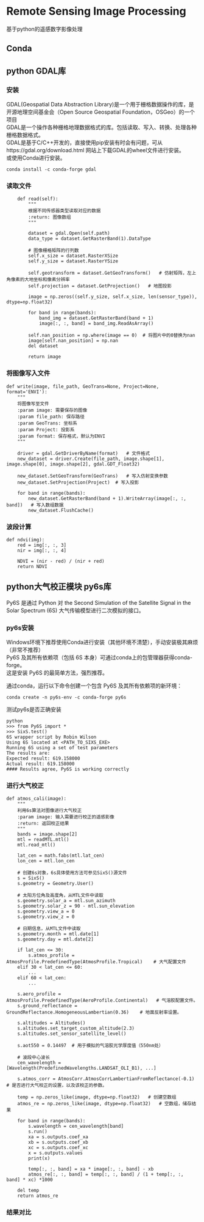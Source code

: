 # Remote Sensing Image Processing
基于python的遥感数字影像处理

## Conda


## python GDAL库
### 安装  
GDAL(Geospatial Data Abstraction Library)是一个用于栅格数据操作的库，是开源地理空间基金会（Open Source Geospatial Foundation，OSGeo）的一个项目  
GDAL是一个操作各种栅格地理数据格式的库。包括读取、写入、转换、处理各种栅格数据格式。  
GDAL是基于C/C++开发的，直接使用pip安装有时会有问题，可从https://gdal.org/download.html 网站上下载GDAL的wheel文件进行安装。  
或使用Conda进行安装。  
```
conda install -c conda-forge gdal
```
### 读取文件
```
    def read(self):
        """
        根据不同传感器类型读取对应的数据
        :return: 图像数组
        """

        dataset = gdal.Open(self.path)
        data_type = dataset.GetRasterBand(1).DataType

        # 图像栅格矩阵的行列数
        self.x_size = dataset.RasterXSize
        self.y_size = dataset.RasterYSize

        self.geotransform = dataset.GetGeoTransform()   # 仿射矩阵，左上角像素的大地坐标和像素分辨率
        self.projection = dataset.GetProjection()   # 地图投影

        image = np.zeros((self.y_size, self.x_size, len(sensor_type)), dtype=np.float32)
        
        for band in range(bands):
            band_img = dataset.GetRasterBand(band + 1)
            image[:, :, band] = band_img.ReadAsArray()

        self.nan_position = np.where(image == 0)  # 将图片中的0替换为nan
        image[self.nan_position] = np.nan
        del dataset

        return image
```
### 将图像写入文件
```
def write(image, file_path, GeoTrans=None, Project=None, format='ENVI'):
    """
    将图像写至文件
    :param image: 需要保存的图像
    :param file_path: 保存路径
    :param GeoTrans: 坐标系
    :param Project: 投影系
    :param format: 保存格式，默认为ENVI
    """

    driver = gdal.GetDriverByName(format)   # 文件格式 
    new_dataset = driver.Create(file_path, image.shape[1], image.shape[0], image.shape[2], gdal.GDT_Float32)

    new_dataset.SetGeoTransform(GeoTrans)   # 写入仿射变换参数
    new_dataset.SetProjection(Project)  # 写入投影

    for band in range(bands):
        new_dataset.GetRasterBand(band + 1).WriteArray(image[:, :, band])   # 写入数组数据
        new_dataset.FlushCache()
```
### 波段计算
```
def ndvi(img):
    red = img[:, :, 3]
    nir = img[:, :, 4]

    NDVI = (nir - red) / (nir + red)
    return NDVI
```
## python大气校正模块 py6s库
Py6S 是通过 Python 对 the Second Simulation of the Satellite Signal in the Solar Spectrum (6S) 大气传输模型进行二次模拟的接口。  
### py6s安装
Windows环境下推荐使用Conda进行安装（其他环境不清楚），手动安装极其麻烦（非常不推荐）  
Py6S 及其所有依赖项（包括 6S 本身）可通过conda上的包管理器获得conda-forge。  
这是安装 Py6S 的最简单方法，强烈推荐。  
  
通过conda，运行以下命令创建一个包含 Py6S 及其所有依赖项的新环境：  
```
conda create -n py6s-env -c conda-forge py6s
```
测试py6s是否正确安装
```
python
>>> from Py6S import *
>>> SixS.test()
6S wrapper script by Robin Wilson
Using 6S located at <PATH_TO_SIXS_EXE>
Running 6S using a set of test parameters
The results are:
Expected result: 619.158000
Actual result: 619.158000
#### Results agree, Py6S is working correctly
```

### 进行大气校正
```
def atmos_cali(image):
    """
    利用6s算法对图像进行大气校正
    :param image: 输入需要进行校正的遥感影像
    :return: 返回校正结果
    """
    bands = image.shape[2]
    mtl = readMTL.mtl()
    mtl.read_mtl()

    lat_cen = math.fabs(mtl.lat_cen)
    lon_cen = mtl.lon_cen

    # 创建6s对象，6s具体使用方法可参见SixS()源文件
    s = SixS()
    s.geometry = Geometry.User()

    # 太阳方位角及高度角，从MTL文件中读取
    s.geometry.solar_a = mtl.sun_azimuth
    s.geometry.solar_z = 90 - mtl.sun_elevation
    s.geometry.view_a = 0
    s.geometry.view_z = 0

    # 日期信息，从MTL文件中读取
    s.geometry.month = mtl.date[1]
    s.geometry.day = mtl.date[2]

    if lat_cen <= 30:
        s.atmos_profile = AtmosProfile.PredefinedType(AtmosProfile.Tropical)    # 大气配置文件
    elif 30 < lat_cen <= 60:
        ...
    elif 60 < lat_cen:
        ...

    s.aero_profile = AtmosProfile.PredefinedType(AeroProfile.Continental)   # 气溶胶配置文件。
    s.ground_reflectance = GroundReflectance.HomogeneousLambertian(0.36)    # 地面反射率设置。

    s.altitudes = Altitudes()
    s.altitudes.set_target_custom_altitude(2.3)
    s.altitudes.set_sensor_satellite_level()

    s.aot550 = 0.14497  # 用于模拟的气溶胶光学厚度值（550nm处）

    # 波段中心波长
    cen_wavelength = [Wavelength(PredefinedWavelengths.LANDSAT_OLI_B1), ...]

    s.atmos_corr = AtmosCorr.AtmosCorrLambertianFromReflectance(-0.1)   # 是否进行大气校正的设置，以及该校正的参数。

    temp = np.zeros_like(image, dtype=np.float32)   # 创建空数组
    atmos_re = np.zeros_like(image, dtype=np.float32)   # 空数组，储存结果

    for band in range(bands):
        s.wavelength = cen_wavelength[band]
        s.run()
        xa = s.outputs.coef_xa
        xb = s.outputs.coef_xb
        xc = s.outputs.coef_xc
        x = s.outputs.values
        print(x)

        temp[:, :, band] = xa * image[:, :, band] - xb
        atmos_re[:, :, band] = temp[:, :, band] / (1 + temp[:, :, band] * xc) *1000

    del temp
    return atmos_re
```
### 结果对比
